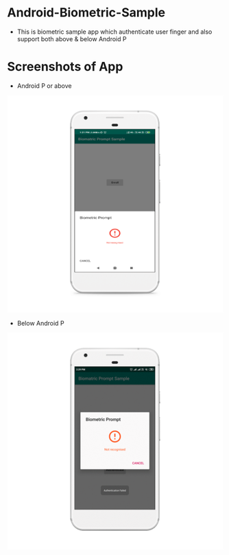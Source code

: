 # Android-Biometric-Sample
- This is biometric sample app which authenticate user finger and also support both above & below Android P

# Screenshots of App 
- Android P or above
<img src = "https://github.com/amankumar367/Android-Biometric-Sample/blob/master/Screenshots/Android%20P.png" />

- Below Android P
<img src = "https://github.com/amankumar367/Android-Biometric-Sample/blob/master/Screenshots/Android%20O.gif" />
